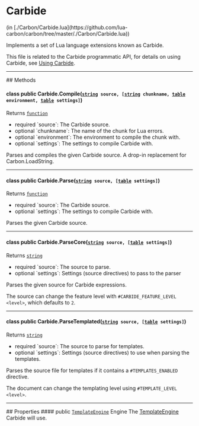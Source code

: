 <h1 class="class-title">Carbide</h1>
<span class="file-link">(in [./Carbon/Carbide.lua](https://github.com/lua-carbon/carbon/tree/master/./Carbon/Carbide.lua))</span><br/>

Implements a set of Lua language extensions known as Carbide.

This file is related to the Carbide programmatic API, for details on using Carbide, see [Using Carbide](Using_Carbide).


<hr />
## Methods
<h4 class="method-name"><span class="doc-scope doc-class">class</span> <span class="doc-visibility doc-public">public</span> Carbide.Compile(<code><a href="Types#string">string</a> source, [<a href="Types#string">string</a> chunkname, <a href="Types#table">table</a> environment, <a href="Types#table">table</a> settings]</code>)</h4>
<p class="method-returns bold">Returns <code><a href="Types#function">function</a></code></p>
<ul class="doc-arg-list">
<li><span class="doc-arg-level doc-required">required</span>  `source`: The Carbide source.</li>
<li><span class="doc-arg-level doc-optional">optional</span>  `chunkname`: The name of the chunk for Lua errors.</li>
<li><span class="doc-arg-level doc-optional">optional</span>  `environment`: The environment to compile the chunk with.</li>
<li><span class="doc-arg-level doc-optional">optional</span>  `settings`: The settings to compile Carbide with.</li>
</ul>

Parses and compiles the given Carbide source. A drop-in replacement for Carbon.LoadString.
<hr/>
<h4 class="method-name"><span class="doc-scope doc-class">class</span> <span class="doc-visibility doc-public">public</span> Carbide.Parse(<code><a href="Types#string">string</a> source, [<a href="Types#table">table</a> settings]</code>)</h4>
<p class="method-returns bold">Returns <code><a href="Types#function">function</a></code></p>
<ul class="doc-arg-list">
<li><span class="doc-arg-level doc-required">required</span>  `source`: The Carbide source.</li>
<li><span class="doc-arg-level doc-optional">optional</span>  `settings`: The settings to compile Carbide with.</li>
</ul>

Parses the given Carbide source.
<hr/>
<h4 class="method-name"><span class="doc-scope doc-class">class</span> <span class="doc-visibility doc-public">public</span> Carbide.ParseCore(<code><a href="Types#string">string</a> source, [<a href="Types#table">table</a> settings]</code>)</h4>
<p class="method-returns bold">Returns <code><a href="Types#string">string</a></code></p>
<ul class="doc-arg-list">
<li><span class="doc-arg-level doc-required">required</span>  `source`: The source to parse.</li>
<li><span class="doc-arg-level doc-optional">optional</span>  `settings`: Settings (source directives) to pass to the parser</li>
</ul>

Parses the given source for Carbide expressions.

The source can change the feature level with <code>#CARBIDE_FEATURE_LEVEL &lt;level&gt;</code>, which defaults to `2`.
<hr/>
<h4 class="method-name"><span class="doc-scope doc-class">class</span> <span class="doc-visibility doc-public">public</span> Carbide.ParseTemplated(<code><a href="Types#string">string</a> source, [<a href="Types#table">table</a> settings]</code>)</h4>
<p class="method-returns bold">Returns <code><a href="Types#string">string</a></code></p>
<ul class="doc-arg-list">
<li><span class="doc-arg-level doc-required">required</span>  `source`: The source to parse for templates.</li>
<li><span class="doc-arg-level doc-optional">optional</span>  `settings`: Settings (source directives) to use when parsing the templates.</li>
</ul>

Parses the source file for templates if it contains a <code>#TEMPLATES_ENABLED</code> directive.

The document can change the templating level using <code>#TEMPLATE_LEVEL &lt;level&gt;</code>.

<hr />
## Properties
#### <span class="doc-visibility doc-public">public</span> <code><a href="Classes/TemplateEngine">TemplateEngine</a></code> Engine
The <a href="Classes/TemplateEngine">TemplateEngine</a> Carbide will use.